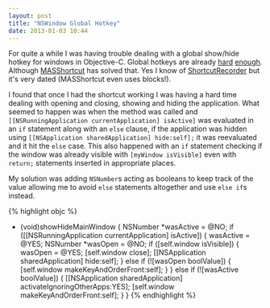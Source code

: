 ```yaml
---
layout: post
title: "NSWindow Global Hotkey"
date: 2013-01-03 10:44
---
```


For quite a while I was having trouble dealing with a global show/hide hotkey for windows in Objective-C. Global hotkeys are already [hard](http://stackoverflow.com/questions/4807319/register-hotkey) [enough](https://github.com/keith/PTHotKeyTest). Although [MASShortcut](https://github.com/shpakovski/MASShortcut) has solved that. Yes I know of [ShortcutRecorder](http://wafflesoftware.net/shortcut/) but it's very dated (MASShortcut even uses blocks!).

I found that once I had the shortcut working I was having a hard time dealing with opening and closing, showing and hiding the application. What seemed to happen was when the method was called and `[[NSRunningApplication currentApplication] isActive]` was evaluated in an `if` statement along with an `else` clause, if the application was hidden using `[[NSApplication sharedApplication] hide:self];` it was reevaluated and it hit the `else` case. This also happened with an `if` statement checking if the window was already visible with `[myWindow isVisible]` even with `return;` statements inserted in appropriate places.

My solution was adding `NSNumber`s acting as booleans to keep track of the value allowing me to avoid `else` statements altogether and use `else if`s instead.

{% highlight objc %}
- (void)showHideMainWindow {
    NSNumber *wasActive = @NO;
    if ([[NSRunningApplication currentApplication] isActive]) {
        wasActive = @YES;
        NSNumber *wasOpen = @NO;
        if ([self.window isVisible]) {
            wasOpen = @YES;
            [self.window close];
            [[NSApplication sharedApplication] hide:self];
        } else if (![wasOpen boolValue]) {
            [self.window makeKeyAndOrderFront:self];
        }
    } else if (![wasActive boolValue]) {
        [[NSApplication sharedApplication] activateIgnoringOtherApps:YES];
        [self.window makeKeyAndOrderFront:self];
    }
}
{% endhighlight %}

